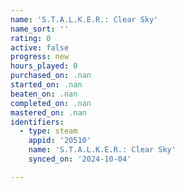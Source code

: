 ```yaml
---
name: 'S.T.A.L.K.E.R.: Clear Sky'
name_sort: ''
rating: 0
active: false
progress: new
hours_played: 0
purchased_on: .nan
started_on: .nan
beaten_on: .nan
completed_on: .nan
mastered_on: .nan
identifiers:
  - type: steam
    appid: '20510'
    name: 'S.T.A.L.K.E.R.: Clear Sky'
    synced_on: '2024-10-04'

---
```

